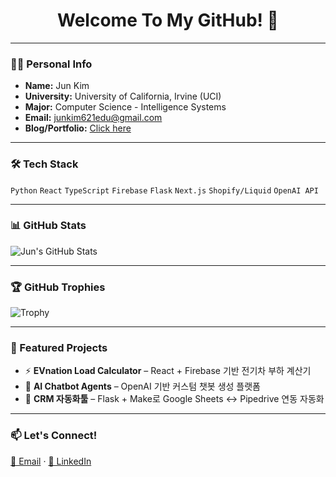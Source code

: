 <h1 align="center">Welcome To My GitHub! 👋</h1>

---

### 🧑‍💻 Personal Info

- **Name:** Jun Kim  
- **University:** University of California, Irvine (UCI)  
- **Major:** Computer Science - Intelligence Systems  
- **Email:** junkim621edu@gmail.com  
- **Blog/Portfolio:** [Click here](https://junkimsport.vercel.app)

---

### 🛠 Tech Stack

`Python` `React` `TypeScript` `Firebase` `Flask` `Next.js` `Shopify/Liquid` `OpenAI API`

---

### 📊 GitHub Stats

![Jun's GitHub Stats](https://github-readme-stats-ppjc657me-junkim-s-projects.vercel.app/api?username=JunK-enter&show_icons=true&count_private=true&theme=radical)

---

### 🏆 GitHub Trophies

![Trophy](https://github-profile-trophy.vercel.app/?username=JunK-enter&theme=radical&no-frame=true&no-bg=true&margin-w=10&margin-h=15)

---

### 📌 Featured Projects

- ⚡ **EVnation Load Calculator** – React + Firebase 기반 전기차 부하 계산기  
- 🤖 **AI Chatbot Agents** – OpenAI 기반 커스텀 챗봇 생성 플랫폼  
- 🔄 **CRM 자동화툴** – Flask + Make로 Google Sheets ↔ Pipedrive 연동 자동화

---

### 📫 Let's Connect!

[📧 Email](mailto:junkim621edu@gmail.com) · [🔗 LinkedIn](https://www.linkedin.com/in/jun-kim-b1889529a/)
